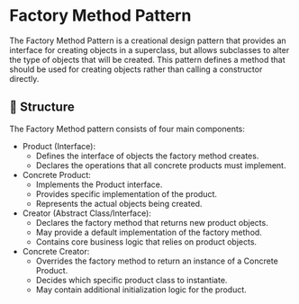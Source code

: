 # Factory Method Pattern

The Factory Method Pattern is a creational design pattern that provides an interface for creating objects in a
superclass, but allows subclasses to alter the type of objects that will be created. This pattern defines a method that
should be used for creating objects rather than calling a constructor directly.

## 🔧 Structure

The Factory Method pattern consists of four main components:

- Product (Interface):
    - Defines the interface of objects the factory method creates.
    - Declares the operations that all concrete products must implement.
- Concrete Product:
    - Implements the Product interface.
    - Provides specific implementation of the product.
    - Represents the actual objects being created.
- Creator (Abstract Class/Interface):
    - Declares the factory method that returns new product objects.
    - May provide a default implementation of the factory method.
    - Contains core business logic that relies on product objects.
- Concrete Creator:
    - Overrides the factory method to return an instance of a Concrete Product.
    - Decides which specific product class to instantiate.
    - May contain additional initialization logic for the product.

